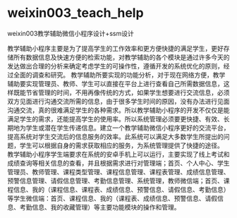 # weixin003_teach_help
weixin003教学辅助微信小程序设计+ssm设计

  教学辅助小程序主要是为了提高学生的工作效率和更方便快捷的满足学生，更好存储所有数据信息及快速方便的检索功能，对教学辅助的各个模块是通过许多今天的发达做出合理的分析来确定考虑学生的可操作性，遵循开发的系统优化的原则，经过全面的调查和研究。
  教学辅助所要实现的功能分析，对于现在网络方便，教学辅助要实现管理员、教师、学生可以直接在平台上进行查看自己所需数据信息，这样既能节省管理的时间，不用再像传统的方式，如果学生想要进行交流信息，必须双方见面进行沟通交流所需的信息，由于很多学生时间的原因，没有办法进行见面沟通交流，真的很难满足学生的各种需求。所以教学辅助小程序的开发不仅仅是能满足学生的需求，还能提高学生的使用率。所以系统管理必须要更快捷、有效、长期地为学生或潜在学生传递信息。建立一个教学辅助微信小程序更好的交流平台，提高系统对学生交流后的信息服务的效率。此系统可以满足大多数学生所提出的问题，学生可以根据自身的需求获取相应的服务，为系统管理提供了快捷的途径。
  教学辅助小程序学生端要求在系统的安卓手机上可以运行，主要实现了线上考试和成绩查询等相关信息的查看，并且根据需求进行对管理端；首页、个人中心、学生管理员、教师管理、课程类型管理、课程信息管理、课程表管理、成绩信息管理、预警信息管理、请假信息管理、考勤信息管理、系统管理，教师微信端；首页、课程信息、我的（课程信息、课程表、成绩信息、预警信息、请假信息、考勤信息）等学生微信端：首页、课程信息、我的（课程表、成绩信息、预警信息、请假信息、考勤信息、我的收藏管理）等主要功能模块的操作和管理。
